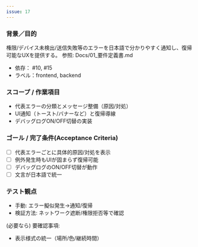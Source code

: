 ```yaml
---
issue: 17
---
```

### 背景／目的
権限/デバイス未検出/送信失敗等のエラーを日本語で分かりやすく通知し、復帰可能なUXを提供する。
参照: Docs/01_要件定義書.md

- 依存： #10, #15
- ラベル：frontend, backend

### スコープ / 作業項目
- 代表エラーの分類とメッセージ整備（原因/対処）
- UI通知（トースト/バナーなど）と復帰導線
- デバッグログON/OFF切替の実装

### ゴール / 完了条件(Acceptance Criteria)
- [ ] 代表エラーごとに具体的原因/対処を表示
- [ ] 例外発生時もUIが固まらず復帰可能
- [ ] デバッグログのON/OFF切替が動作
- [ ] 文言が日本語で統一

### テスト観点
- 手動: エラー擬似発生→通知/復帰
- 検証方法: ネットワーク遮断/権限拒否等で確認

(必要なら) 要確認事項:
- 表示様式の統一（場所/色/継続時間）


